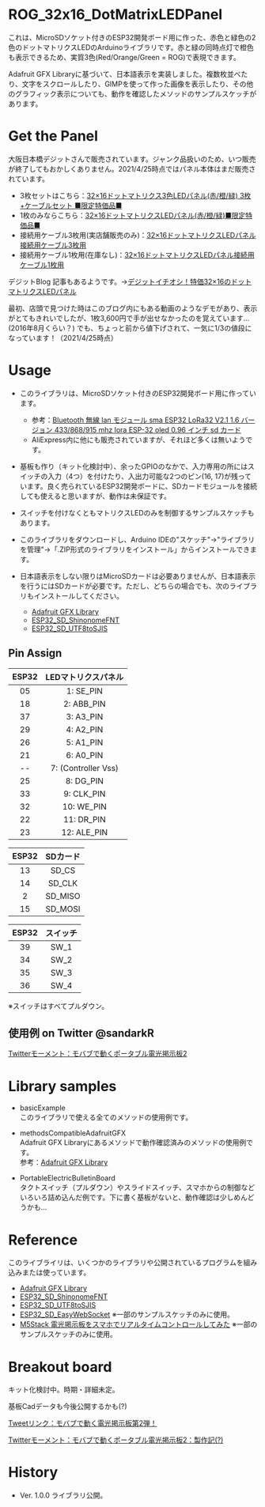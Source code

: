 # ROG_32x16_DotMatrixLEDPanel
これは、MicroSDソケット付きのESP32開発ボード用に作った、赤色と緑色の2色のドットマトリクスLEDのArduinoライブラリです。赤と緑の同時点灯で橙色も表示できるため、実質3色(Red/Orange/Green = ROG)で表現できます。

Adafruit GFX Libraryに基づいて、日本語表示を実装しました。複数枚並べたり、文字をスクロールしたり、GIMPを使って作った画像を表示したり、その他のグラフィック表示についても、動作を確認したメソッドのサンプルスケッチがあります。



# Get the Panel
大阪日本橋デジットさんで販売されています。ジャンク品扱いのため、いつ販売が終了してもおかしくありません。2021/4/25時点ではパネル本体はまだ販売されています。
- 3枚セットはこちら：[32×16ドットマトリクス3色LEDパネル(赤/橙/緑) 3枚+ケーブルセット ■限定特価品■](https://eleshop.jp/shop/g/gK86413/)
- 1枚のみならこちら：[32×16ドットマトリクスLEDパネル(赤/橙/緑)■限定特価品■](https://eleshop.jp/shop/g/gEB8411/)
- 接続用ケーブル3枚用(実店舗販売のみ)：[32×16ドットマトリクスLEDパネル接続用ケーブル3枚用](https://eleshop.jp/shop/g/gEBC412/)
- 接続用ケーブル1枚用(在庫なし)：[32×16ドットマトリクスLEDパネル接続用ケーブル1枚用](https://eleshop.jp/shop/g/gEBC411/)


デジットBlog 記事もあるようです。->[デジットイチオシ！特価32×16のドットマトリクスLEDパネル](http://blog.digit-parts.com/archives/51941371.html)


最初、店頭で見つけた時はこのブログ内にもある動画のようなデモがあり、表示がとてもきれいでしたが、1枚3,600円で手が出せなかったのを覚えています...(2016年8月くらい？) でも、ちょっと前から値下げされて、一気に1/3の値段になっています！（2021/4/25時点）



# Usage
- このライブラリは、MicroSDソケット付きのESP32開発ボード用に作っています。
  - 参考：[Bluetooth 無線 lan モジュール sma ESP32 LoRa32 V2.1 1.6 バージョン 433/868/915 mhz lora ESP-32 oled 0.96 インチ sd カード](https://ja.aliexpress.com/item/10000209791921.html?channel=twinner)
  - AliExpress内に他にも販売されていますが、それほど多くは無いようです。

- 基板も作り（キット化検討中）、余ったGPIOのなかで、入力専用の所にはスイッチの入力（4つ）を付けたり、入出力可能な2つのピン(16, 17)が残っています。良く売られているESP32開発ボードに、SDカードモジュールを接続しても使えると思いますが、動作は未保証です。

- スイッチを付けなくともマトリクスLEDのみを制御するサンプルスケッチもあります。

- このライブラリをダウンロードし、Arduino IDEの"スケッチ"->"ライブラリを管理"->「.ZIP形式のライブラリをインストール」からインストールできます。

- 日本語表示をしない限りはMicroSDカードは必要ありませんが、日本語表示を行うにはSDカードが必要です。ただし、どちらの場合でも、次のライブラリもインストールしてください。
  - [Adafruit GFX Library](https://github.com/adafruit/Adafruit-GFX-Library)
  - [ESP32_SD_ShinonomeFNT](https://github.com/mgo-tec/ESP32_SD_ShinonomeFNT)
  - [ESP32_SD_UTF8toSJIS](https://github.com/mgo-tec/ESP32_SD_UTF8toSJIS)


## Pin Assign

| ESP32 | LEDマトリクスパネル |
| :--: | :--: |
| 05 | 1: SE_PIN |
| 18 | 2: ABB_PIN |
| 37 | 3: A3_PIN |
| 29 | 4: A2_PIN |
| 26 | 5: A1_PIN |
| 21 | 6: A0_PIN |
| -- | 7: (Controller  Vss) |
| 25 | 8: DG_PIN |
| 33 | 9: CLK_PIN |
| 32 | 10: WE_PIN |
| 22 | 11: DR_PIN |
| 23 | 12: ALE_PIN |

| ESP32 | SDカード |
| :--: | :--: |
| 13 | SD_CS    |
| 14 | SD_CLK  |
|  2 | SD_MISO |
| 15 | SD_MOSI |

| ESP32 | スイッチ |
| :--: | :--: |
| 39 | SW_1 |
| 34 | SW_2 |
| 35 | SW_3 |
| 36 | SW_4 |

※スイッチはすべてプルダウン。
 
 
 

## 使用例 on Twitter @sandarkR  
[Twitterモーメント：モバブで動くポータブル電光掲示板2](https://twitter.com/i/events/1379372812234727424?s=20)



# Library samples
- basicExample  
このライブラリで使える全てのメソッドの使用例です。

- methodsCompatibleAdafruitGFX  
Adafruit GFX Libraryにあるメソッドで動作確認済みのメソッドの使用例です。  
参考：[Adafruit GFX Library](http://adafruit.github.io/Adafruit-GFX-Library/html/index.html)

- PortableElectricBulletinBoard  
タクトスイッチ（プルダウン）やスライドスイッチ、スマホからの制御などいろいろ詰め込んだ例です。下に書く基板がないと、動作確認は少しめんどうかも...



# Reference
このライブライリは、いくつかのライブラリや公開されているプログラムを組み込みまたは使っています。

- [Adafruit GFX Library](https://github.com/adafruit/Adafruit-GFX-Library)
- [ESP32_SD_ShinonomeFNT](https://github.com/mgo-tec/ESP32_SD_ShinonomeFNT)
- [ESP32_SD_UTF8toSJIS](https://github.com/mgo-tec/ESP32_SD_UTF8toSJIS)
- [ESP32_SD_EasyWebSocket](https://github.com/mgo-tec/ESP32_SD_EasyWebSocket) ※一部のサンプルスケッチのみに使用。
- [M5Stack 電光掲示板をスマホでリアルタイムコントロールしてみた](https://www.mgo-tec.com/blog-entry-m5stack-websocket-message-board-esp32.html) ※一部のサンプルスケッチのみに使用。

# Breakout board
キット化検討中。時期・詳細未定。

基板Cadデータも今後公開するかも(?)

[Tweetリンク：モバブで動く電光掲示板第2弾！](https://twitter.com/sandarkR/status/1379369349589385220?s=20)

[Twitterモーメント：モバブで動くポータブル電光掲示板2：製作記(?)](https://twitter.com/i/events/1379414496079310849?s=20)



# History
- Ver. 1.0.0  ライブラリ公開。
